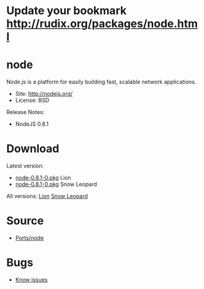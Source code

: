 

# Update your bookmark http://rudix.org/packages/node.html #


# node #

Node.js is a platform for easily building fast, scalable network applications.

  * Site: http://nodejs.org/
  * License: BSD

Release Notes:
  * NodeJS 0.8.1


# Download #

Latest version:
  * [node-0.8.1-0.pkg](http://code.google.com/p/rudix/downloads/detail?name=node-0.8.1-0.pkg) Lion
  * [node-0.8.1-0.pkg](http://code.google.com/p/rudix-snowleopard/downloads/detail?name=node-0.8.1-0.pkg) Snow Leopard

All versions: [Lion](http://code.google.com/p/rudix/downloads/list?q=node) [Snow Leopard](http://code.google.com/p/rudix-snowleopard/downloads/list?q=node)

# Source #
  * [Ports/node](http://code.google.com/p/rudix/source/browse/Ports/node)

# Bugs #
  * [Know issues](http://code.google.com/p/rudix/issues/list?q=node)